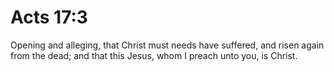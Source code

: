 # Acts 17:3

Opening and alleging, that Christ must needs have suffered, and risen again from the dead; and that this Jesus, whom I preach unto you, is Christ.